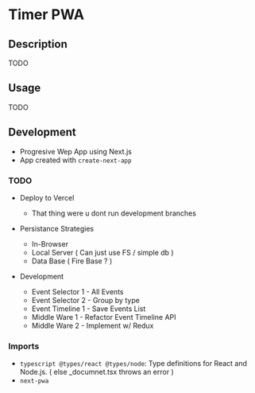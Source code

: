 # Timer PWA

## Description

TODO

## Usage

TODO

## Development

- Progresive Wep App using Next.js
- App created with `create-next-app`

### TODO

- Deploy to Vercel

  - That thing were u dont run development branches

- Persistance Strategies

  - In-Browser
  - Local Server ( Can just use FS / simple db )
  - Data Base ( Fire Base ? )

- Development

  - Event Selector 1 - All Events
  - Event Selector 2 - Group by type
  - Event Timeline 1 - Save Events List
  - Middle Ware 1 - Refactor Event Timeline API
  - Middle Ware 2 - Implement w/ Redux

### Imports

- `typescript @types/react @types/node`: Type definitions for React and Node.js. ( else \_documnet.tsx throws an error )
- `next-pwa`
